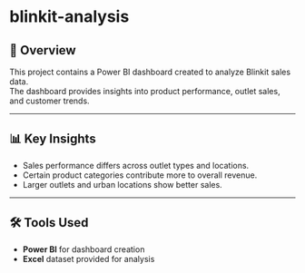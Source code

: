 # blinkit-analysis

## 📌 Overview  
This project contains a Power BI dashboard created to analyze Blinkit sales data.  
The dashboard provides insights into product performance, outlet sales, and customer trends.

---

## 📊 Key Insights  
- Sales performance differs across outlet types and locations.  
- Certain product categories contribute more to overall revenue.  
- Larger outlets and urban locations show better sales.  

---

## 🛠️ Tools Used  
- **Power BI** for dashboard creation  
- **Excel** dataset provided for analysis  
